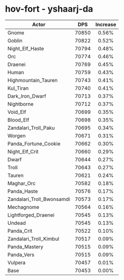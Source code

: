 # hov-fort - yshaarj-da
| Actor | DPS | Increase |
|---|:---:|:---:|
|Gnome|70850|0.56%|
|Goblin|70822|0.52%|
|Night_Elf_Haste|70794|0.48%|
|Orc|70774|0.46%|
|Draenei|70769|0.45%|
|Human|70759|0.43%|
|Highmountain_Tauren|70743|0.41%|
|Kul_Tiran|70740|0.41%|
|Dark_Iron_Dwarf|70713|0.37%|
|Nightborne|70712|0.37%|
|Void_Elf|70699|0.35%|
|Blood_Elf|70698|0.35%|
|Zandalari_Troll_Paku|70695|0.34%|
|Worgen|70671|0.31%|
|Panda_Fortune_Cookie|70662|0.30%|
|Night_Elf_Crit|70660|0.29%|
|Dwarf|70644|0.27%|
|Troll|70643|0.27%|
|Tauren|70621|0.24%|
|Maghar_Orc|70582|0.18%|
|Panda_Haste|70576|0.17%|
|Zandalari_Troll_Bwonsamdi|70573|0.17%|
|Mechagnome|70564|0.16%|
|Lightforged_Draenei|70545|0.13%|
|Undead|70545|0.13%|
|Panda_Crit|70522|0.10%|
|Zandalari_Troll_Kimbul|70517|0.09%|
|Panda_Mastery|70515|0.09%|
|Panda_Vers|70515|0.09%|
|Vulpera|70457|0.01%|
|Base|70453|0.00%|
